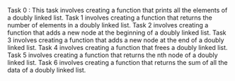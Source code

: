 Task 0 : This task involves creating a function that prints all the elements of a doubly linked list.
Task 1 involves creating a function that returns the number of elements in a doubly linked list.
Task 2 involves creating a function that adds a new node at the beginning of a doubly linked list.
Task 3 involves creating a function that adds a new node at the end of a doubly linked list.
Task 4 involves creating a function that frees a doubly linked list.
Task 5 involves creating a function that returns the nth node of a doubly linked list.
Task 6 involves creating a function that returns the sum of all the data of a doubly linked list.
